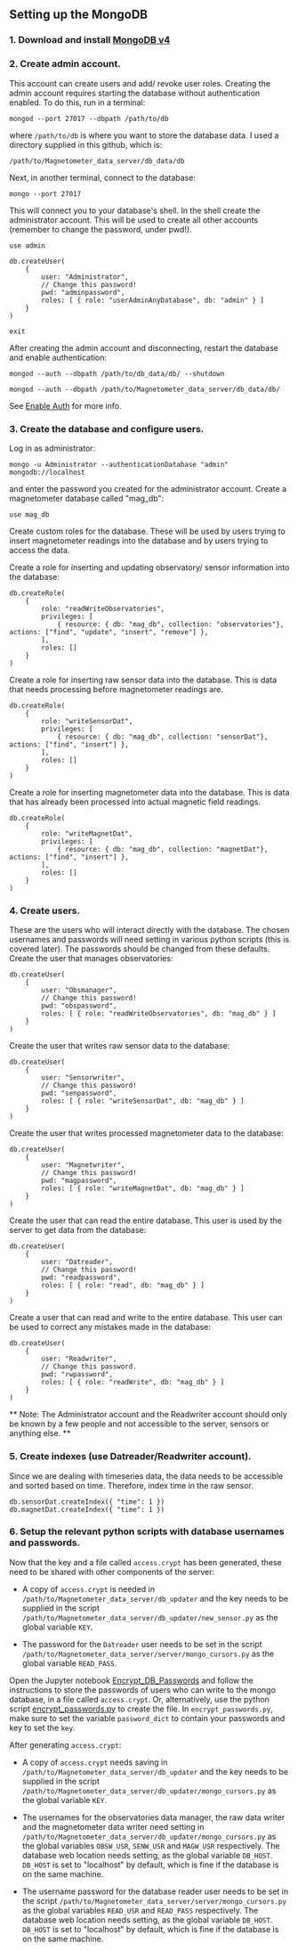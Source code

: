 ## Setting up the MongoDB

### 1. Download and install [MongoDB v4](https://www.mongodb.com/download-center?jmp=nav#community)


### 2. Create admin account.
This account can create users and add/ revoke user roles. Creating the admin account requires starting the database without authentication enabled. To do this, run in a terminal:

```
mongod --port 27017 --dbpath /path/to/db
```

where `/path/to/db` is where you want to store the database data. I used a directory supplied in this github, which is:

```
/path/to/Magnetometer_data_server/db_data/db
```

Next, in another terminal, connect to the database:

```
mongo --port 27017
```

This will connect you to your database's shell. In the shell create the administrator account. This will be used to create all other accounts (remember to change the password, under pwd!).

```
use admin

db.createUser(
    {
        user: "Administrator",
        // Change this password!
        pwd: "adminpassword",
        roles: [ { role: "userAdminAnyDatabase", db: "admin" } ]
    }
)

exit
```

After creating the admin account and disconnecting, restart the database and enable authentication:

```
mongod --auth --dbpath /path/to/db_data/db/ --shutdown

mongod --auth --dbpath /path/to/Magnetometer_data_server/db_data/db/
```

See [Enable Auth](https://docs.mongodb.com/manual/tutorial/enable-authentication/) for more info.



### 3. Create the database and configure users.

Log in as administrator:

```
mongo -u Administrator --authenticationDatabase "admin" mongodb://localhost
```

and enter the password you created for the administrator account.
Create a magnetometer database called "mag_db":

```
use mag_db
```

Create custom roles for the database. These will be used by users trying to insert magnetometer readings into the database and by users trying to access the data.

Create a role for inserting and updating observatory/ sensor information into the database:

```
db.createRole(
    {
        role: "readWriteObservatories",
        privileges: [
            { resource: { db: "mag_db", collection: "observatories"}, actions: ["find", "update", "insert", "remove"] },
        ],
        roles: []
    }
)
```

Create a role for inserting raw sensor data into the database. This is data that needs processing before magnetometer readings are.

```
db.createRole(
    {
        role: "writeSensorDat",
        privileges: [
            { resource: { db: "mag_db", collection: "sensorDat"}, actions: ["find", "insert"] },
        ],
        roles: []
    }
)
```

Create a role for inserting magnetometer data into the database. This is data that has already been processed into actual magnetic field readings.

```
db.createRole(
    {
        role: "writeMagnetDat",
        privileges: [
            { resource: { db: "mag_db", collection: "magnetDat"}, actions: ["find", "insert"] },
        ],
        roles: []
    }
)
```


### 4. Create users.

These are the users who will interact directly with the database. The chosen usernames and passwords will need setting in various python scripts (this is covered later). The passwords should be changed from these defaults.
Create the user that manages observatories:

```
db.createUser(
    {
        user: "Obsmanager",
        // Change this password!
        pwd: "obspassword",
        roles: [ { role: "readWriteObservatories", db: "mag_db" } ]
    }
)
```

Create the user that writes raw sensor data to the database:

```
db.createUser(
    {
        user: "Sensorwriter",
        // Change this password!
        pwd: "senpassword",
        roles: [ { role: "writeSensorDat", db: "mag_db" } ]
    }
)
```

Create the user that writes processed magnetometer data to the database:

```
db.createUser(
    {
        user: "Magnetwriter",
        // Change this password!
        pwd: "magpassword",
        roles: [ { role: "writeMagnetDat", db: "mag_db" } ]
    }
)
```

Create the user that can read the entire database. This user is used by the server to get data from the database:

```
db.createUser(
    {
        user: "Datreader",
        // Change this password!
        pwd: "readpassword",
        roles: [ { role: "read", db: "mag_db" } ]
    }
)
```

Create a user that can read and write to the entire database. This user can be used to correct any mistakes made in the database:
```
db.createUser(
    {
        user: "Readwriter",
        // Change this password.
        pwd: "rwpassword",
        roles: [ { role: "readWrite", db: "mag_db" } ]
    }
)
```

** Note: The Administrator account and the Readwriter account should only be known by a few people and not accessible to the server, sensors or anything else. **


### 5. Create indexes (use Datreader/Readwriter account).
Since we are dealing with timeseries data, the data needs to be accessible and sorted based on time. Therefore, index time in the raw sensor.

```
db.sensorDat.createIndex({ "time": 1 })
db.magnetDat.createIndex({ "time": 1 })
```


### 6. Setup the relevant python scripts with database usernames and passwords.

Now that the key and a file called `access.crypt` has been generated, these need to be shared with other components of the server:
* A copy of `access.crypt` is needed in `/path/to/Magnetometer_data_server/db_updater` and the key needs to be supplied in the script `/path/to/Magnetometer_data_server/db_updater/new_sensor.py` as the global variable `KEY`.

* The password for the `Datreader` user needs to be set in the script `/path/to/Magnetometer_data_server/server/mongo_cursors.py` as the global variable `READ_PASS`.

Open the Jupyter notebook [Encrypt_DB_Passwords](Encrypt_DB_Passwords.ipynb) and follow the instructions to store the passwords of users who can write to the mongo database, in a file called `access.crypt`. Or, alternatively, use the python script [encrypt_passwords.py](encrypt_passwords.py) to create the file. In `encrypt_passwords.py`, make sure to set the variable `password_dict` to contain your passwords and key to set the `key`.

After generating `access.crypt`:

* A copy of `access.crypt` needs saving in `/path/to/Magnetometer_data_server/db_updater` and the key needs to be supplied in the script `/path/to/Magnetometer_data_server/db_updater/mongo_cursors.py` as the global variable `KEY`.

* The usernames for the observatories data manager, the raw data writer and the magnetometer data writer need setting in `/path/to/Magnetometer_data_server/db_updater/mongo_cursors.py` as the global variables `OBSW_USR`, `SENW_USR` and `MAGW_USR` respectively. The database web location needs setting, as the global variable `DB_HOST`. `DB_HOST` is set to "localhost" by default, which is fine if the database is on the same machine.

* The username password for the database reader user needs to be set in the script `/path/to/Magnetometer_data_server/server/mongo_cursors.py` as the global variables `READ_USR` and `READ_PASS` respectively. The database web location needs setting, as the global variable `DB_HOST`. `DB_HOST` is set to "localhost" by default, which is fine if the database is on the same machine.
